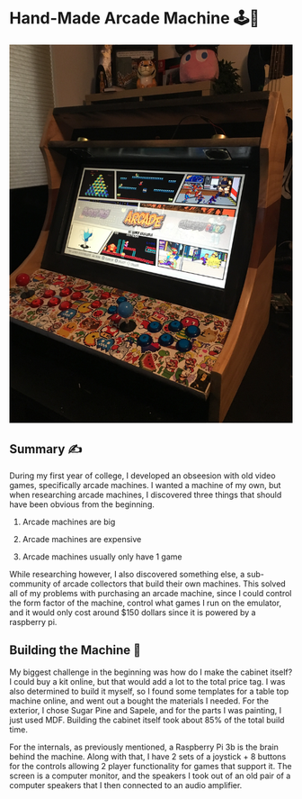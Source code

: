 # Hand-Made Arcade Machine 🕹️👾
![Arcade Machine Menu](https://github.com/robby-latourette/Portfolio/blob/main/Arcade%20Machine/Photo%20Gallery/menu.jpg "Arcade Machine Menu")

## Summary ✍️
During my first year of college, I developed an obseesion with old video games, specifically arcade machines. 
I wanted a machine of my own, but when researching arcade machines, I discovered three things that should have been obvious from the beginning.

1) Arcade machines are big

2) Arcade machines are expensive

3) Arcade machines usually only have 1 game

While researching however, I also discovered something else, a sub-community of arcade collectors that build their own machines.
This solved all of my problems with purchasing an arcade machine, since I could control the form factor of the machine, control what games I run on the emulator, and it would only cost around $150 dollars since it is powered by a raspberry pi.

## Building the Machine 🔨
My biggest challenge in the beginning was how do I make the cabinet itself? 
I could buy a kit online, but that would add a lot to the total price tag. 
I was also determined to build it myself, so I found some templates for a table top machine online, and went out a bought the materials I needed.
For the exterior, I chose Sugar Pine and Sapele, and for the parts I was painting, I just used MDF. 
Building the cabinet itself took about 85% of the total build time. 

For the internals, as previously mentioned, a Raspberry Pi 3b is the brain behind the machine. Along with that, I have 2 sets of a joystick + 8 buttons for the controls allowing 2 player functionality for games that support it. The screen is a computer monitor, and the speakers I took out of an old pair of a computer speakers that I then connected to an audio amplifier.

